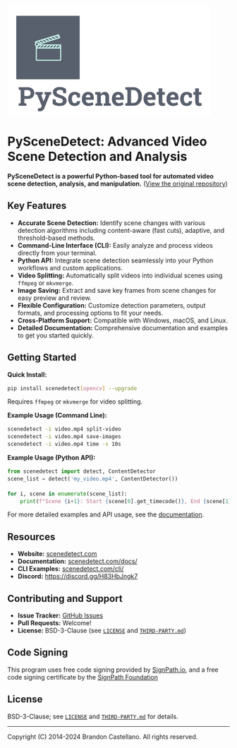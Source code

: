 [![PySceneDetect](https://raw.githubusercontent.com/Breakthrough/PySceneDetect/main/website/pages/img/pyscenedetect_logo_small.png)](https://github.com/Breakthrough/PySceneDetect)

# PySceneDetect: Advanced Video Scene Detection and Analysis

**PySceneDetect is a powerful Python-based tool for automated video scene detection, analysis, and manipulation.** ([View the original repository](https://github.com/Breakthrough/PySceneDetect))

## Key Features

*   **Accurate Scene Detection:** Identify scene changes with various detection algorithms including content-aware (fast cuts), adaptive, and threshold-based methods.
*   **Command-Line Interface (CLI):** Easily analyze and process videos directly from your terminal.
*   **Python API:** Integrate scene detection seamlessly into your Python workflows and custom applications.
*   **Video Splitting:** Automatically split videos into individual scenes using `ffmpeg` or `mkvmerge`.
*   **Image Saving:** Extract and save key frames from scene changes for easy preview and review.
*   **Flexible Configuration:** Customize detection parameters, output formats, and processing options to fit your needs.
*   **Cross-Platform Support:** Compatible with Windows, macOS, and Linux.
*   **Detailed Documentation:** Comprehensive documentation and examples to get you started quickly.

## Getting Started

**Quick Install:**

```bash
pip install scenedetect[opencv] --upgrade
```

Requires `ffmpeg` or `mkvmerge` for video splitting.

**Example Usage (Command Line):**

```bash
scenedetect -i video.mp4 split-video
scenedetect -i video.mp4 save-images
scenedetect -i video.mp4 time -s 10s
```

**Example Usage (Python API):**

```python
from scenedetect import detect, ContentDetector
scene_list = detect('my_video.mp4', ContentDetector())

for i, scene in enumerate(scene_list):
    print(f"Scene {i+1}: Start {scene[0].get_timecode()}, End {scene[1].get_timecode()}")
```

For more detailed examples and API usage, see the [documentation](https://www.scenedetect.com/docs/).

## Resources

*   **Website:** [scenedetect.com](https://www.scenedetect.com)
*   **Documentation:** [scenedetect.com/docs/](https://www.scenedetect.com/docs/)
*   **CLI Examples:** [scenedetect.com/cli/](https://www.scenedetect.com/cli/)
*   **Discord:** https://discord.gg/H83HbJngk7

## Contributing and Support

*   **Issue Tracker:** [GitHub Issues](https://github.com/Breakthrough/PySceneDetect/issues)
*   **Pull Requests:** Welcome!
*   **License:** BSD-3-Clause (see [`LICENSE`](LICENSE) and [`THIRD-PARTY.md`](THIRD-PARTY.md))

## Code Signing

This program uses free code signing provided by [SignPath.io](https://signpath.io?utm_source=foundation&utm_medium=github&utm_campaign=PySceneDetect), and a free code signing certificate by the [SignPath Foundation](https://signpath.org?utm_source=foundation&utm_medium=github&utm_campaign=PySceneDetect)

## License

BSD-3-Clause; see [`LICENSE`](LICENSE) and [`THIRD-PARTY.md`](THIRD-PARTY.md) for details.

----------------------------------------------------------

Copyright (C) 2014-2024 Brandon Castellano.
All rights reserved.